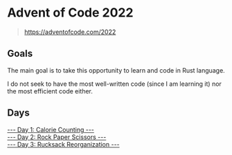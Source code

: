 # Advent of Code 2022

> https://adventofcode.com/2022

## Goals

The main goal is to take this opportunity to learn and code in Rust language.

I do not seek to have the most well-written code (since I am learning it) nor the most efficient code either.

## Days

[--- Day 1: Calorie Counting ---](/d01/) \
[--- Day 2: Rock Paper Scissors ---](/d02/) \
[--- Day 3: Rucksack Reorganization ---](/d03/)
